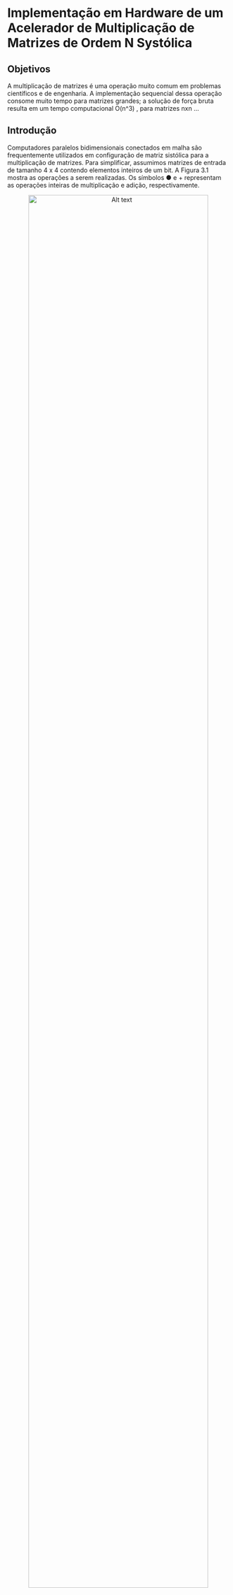 # Implementação em Hardware de um Acelerador de Multiplicação de Matrizes de Ordem N Systólica



## Objetivos
A multiplicação de matrizes é uma operação muito comum em problemas científicos e de engenharia. A implementação sequencial dessa operação consome muito tempo para matrizes grandes; a solução de força bruta resulta em um tempo computacional O(n^3) , para matrizes nxn ...


## Introdução 

Computadores paralelos bidimensionais conectados em malha são frequentemente utilizados em configuração de matriz sistólica para a multiplicação de matrizes. Para simplificar, assumimos matrizes de entrada de tamanho 4 x 4 contendo elementos inteiros de um bit. A Figura 3.1 mostra as operações a serem realizadas. Os símbolos ● e + representam as operações inteiras de multiplicação e adição, respectivamente.

<p align="center">
<img title="Entrada da Rede" alt="Alt text" src="images/RefFig1.png" width="90%" height="90%">
</p>

As duas matrizes A e B são deslocadas para os processadores de contorno na coluna 1 e linha 1, respectivamente, conforme mostrado na Figura. Os 0s à esquerda e à direita nas linhas e colunas são empregados para que os elementos air e Brj cheguem ao núcleo Pij simultaneamente para que a operação Air ● Brj seja executada. Cij é inicializado como 0 em Pij , para todos os i, j = 1, 2, 3, 4. No final, o núcleo Pij conterá cij , para 1 ≤ i, j ≤ 4

Sempre que um processador Pij recebe duas entradas b e a do norte e do oeste, respectivamente, ele executa o seguinte conjunto de operações, nesta ordem:

ele calcula a ● b ;
ele adiciona o resultado ao valor anterior Cij e armazena o resultado em Cij ;
ele envia a para Pi,j+1 , a menos que j = 4 ; e
ele envia   b para Pi+1, j , a menos que i = 4 .
Este algoritmo leva tempo O(n) , para   matrizes n xn .

<p align="center">
<img title="Entrada da Rede" alt="Alt text" src="images/RefFig2.png" width="90%" height="90%">
</p>

## SystolicArrayImplementation

<p align="center">
<img title="Entrada da Rede" alt="Alt text" src="images/SystolicArrayImplementation.png" width="90%" height="90%">
</p>

## Estrutura de Diretórios
```
.
├── Makefile
├── README.md
├── images
│   ├── RefFig1.png
│   ├── RefFig2.png
│   ├── SystolicMatrixMultply.png
│   ├── accumulator.png
│   ├── accumulator_nivel_rtl.png
│   ├── shiftmatrix.png
│   ├── testMatrix5x5wolframAlpha.png
│   └── testeMatrix5x5.png
├── rtl
│   ├── ShiftMatrix.sv
│   ├── accumulator.sv
│   └── systolicMatrixMultiply.sv
└── tb
    └── tb.sv

4 directories, 14 files
```

## Descrição do Bloco ShiftMatrix
Este módulo estrutura as matrizes de acordo com a topologia do acelerador.


``Exemplo:``

$$
M = \begin{pmatrix}
A_{00} & A_{01} & A_{02} \\
A_{10} & A_{11} & A_{12} \\
A_{20} & A_{21} & A_{22} \\
\end{pmatrix}
$$

`` A saída será as colunas de: ``

$$
M = \begin{pmatrix}
   & 0 & 0 & A_{00} & A_{01} & A_{02} \\
   & 0 & A_{10} & A_{11} & A_{12} & 0 \\
   & A_{20} & A_{21} & A_{22}& 0 & 0 \\
\end{pmatrix}
$$
## Interface de Conexão do ShiftMatrix

```verilog

module shiftMatrix#(parameter WIDTH, SIZE)(
    input  logic nreset                                 , 
    input  logic clock                                  ,
    input  logic [WIDTH-1:0] Min[SIZE-1:0][SIZE-1:0]    ,
    output logic [SIZE*WIDTH-1:0] shiftMatrixOut 
);

WIDTH: Quantidade de bits de cada elemento da matriz
SIZE : Dimensão da matriz

Entradas:
    clock
    nreset -> Reset síncrono
    Min    -> Matriz de Entrada
Sáida 
    ShiftMatrixOut -> Matriz de sáida da forma Coluna_j de M

````

## Símbolo do Bloco ShiftMatrix

<p align="center">
<img title="Entrada da Rede" alt="Alt text" src="images/shiftmatrix.png" width="90%" height="90%">
</p>


## Descrição do Bloco Accumulator

Este módulo é a núcleo do acelerador. Composto por um somador e um multiplicador responsável por acumular o produto das linhas/colunas da multiplicação das matrizes


## Interface de Conexão do Accumulator

```verilog

module accumulator_cells#(
    parameter WIDTH = 16
)(

    input  logic             clock   ,
    input  logic             nreset  ,
    input  logic [WIDTH-1:0] a       ,
    input  logic [WIDTH-1:0] b       ,
    output logic [WIDTH-1:0] x       ,
    output logic [WIDTH-1:0] y       ,
    output logic [WIDTH-1:0] z       
);

WIDTH: Quantidade de bits do acumulador
Entradas:
    clock
    nreset -> Reset síncrono
    a      -> operando 1
    b      -> operando 2
Sáida 
    z       -> Resultado do produto das Linhas
    x       -> Pipeline do operando a
    y       -> Pipeline do operando b
````

## Símbolo do Bloco Accumulator

<p align="center">
<img title="Entrada da Rede" alt="Alt text" src="images/accumulator.png" width="90%" height="90%">
</p>

## Visão Interna do Bloco

<p align="center">
<img title="Entrada da Rede" alt="Alt text" src="images/accumulator_nivel_rtl.png" width="90%" height="90%">
</p>


## Descrição do Bloco SystolicMatrixMultiply

Este módulo é o Acelerador de multiplicação de matrizes.

## Interface de Conexão do  SystolicMatrixMultiply

```verilog

module systolicMatrixMultiply#(
    parameter WIDTH = 16, SIZE=3, WIDTHx = 4
)(
    input  logic                  clock                                  ,
    input  logic                  nreset                                 ,
    input  logic [WIDTHx-1:0]     a_input [SIZE-1:0][SIZE-1:0]           ,
    input  logic [WIDTHx-1:0]     b_input [SIZE-1:0][SIZE-1:0]           ,
    output logic [WIDTH-1:0]      output_produc_a_b [SIZE-1:0][SIZE-1:0]
);
WIDTHx: Quantidade de bits de cada elemento da matriz
WIDTH : Quantidade de bits do acumulador
SIZE  : Dimensão da matriz

Entradas:
    clock
    nreset  -> Reset síncrono
    a_input -> Operando 1
    b_input -> Operando 2
Sáida 
    output_produc_a_b -> Resultado
````

## Símbolo do Bloco SystolicMatrixMultiply

<p align="center">
<img title="Entrada da Rede" alt="Alt text" src="images/SystolicMatrixMultply.png" width="90%" height="90%">
</p>

## Teste Funcional de uma multiplicação Matricial de Ordem 5

Dada a matriz:

$$ M = \begin{pmatrix}
& 1 & 2 & 3 & 4 & 5 \\
& 6 & 7 & 8 & 9 & 10 \\
& 11 & 12 & 13 & 14 & 15 \\
& 16 & 17 & 18 & 19 & 20 \\
& 21 & 22 & 23 & 24 & 25 \\
\end{pmatrix}\ $$

$$Calcule: M^2 $$

<p align="center">
<img title="Entrada da Rede" alt="Alt text" src="images/testMatrix5x5wolframAlpha.png" width="90%" height="90%">
</p>


<p align="center">
<img title="Entrada da Rede" alt="Alt text" src="images/testeMatrix5x5.png" width="90%" height="90%">
</p>

## Referências
[Systolic-Array Implementation of Matrix-By-Matrix Multiplication](https://ecelabs.njit.edu/ece459/lab3.php).
